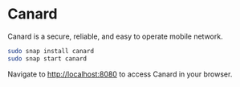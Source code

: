# Canard

Canard is a secure, reliable, and easy to operate mobile network.

```bash
sudo snap install canard
sudo snap start canard
```

Navigate to [http://localhost:8080](http://localhost:8080) to access Canard in your browser.
